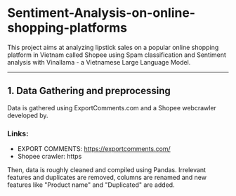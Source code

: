 # Sentiment-Analysis-on-online-shopping-platforms

This project aims at analyzing lipstick sales on a popular online shopping platform in Vietnam called Shopee using Spam classification and Sentiment analysis with Vinallama - a Vietnamese Large Language Model.

---

## 1. Data Gathering and preprocessing
Data is gathered using ExportComments.com and a Shopee webcrawler developed by. 
### Links:
- EXPORT COMMENTS:
  https://exportcomments.com/
- Shopee crawler:
  https

Then, data is roughly cleaned and compiled using Pandas. Irrelevant features and duplicates are removed, columns are renamed and new features like "Product name" and "Duplicated" are added.
